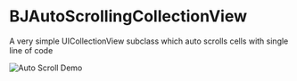 # BJAutoScrollingCollectionView
A very simple UICollectionView subclass which auto scrolls cells with single line of code

![Auto Scroll Demo](https://media.giphy.com/media/xULW8tb7b1ncOjf1Ju/giphy.gif)

